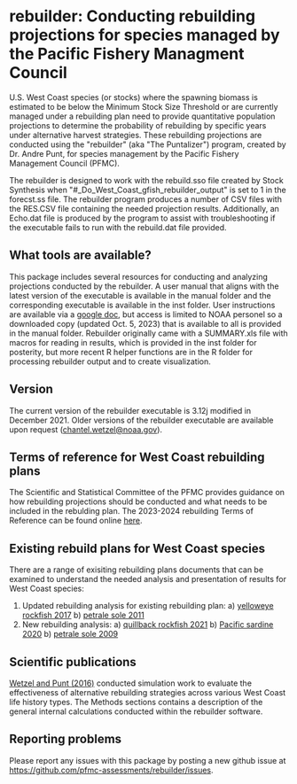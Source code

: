 # rebuilder: Conducting rebuilding projections for species managed by the Pacific Fishery Managment Council

U.S. West Coast species (or stocks) where the spawning biomass is estimated to be below the Minimum Stock Size Threshold or are currently managed under a rebuilding plan need to provide quantitative population projections to determine the probability of rebuilding by specific years under alternative harvest strategies. These rebuilding projections are conducted using the "rebuilder" (aka "The Puntalizer") program, created by Dr. Andre Punt, for species management by the Pacific Fishery Management Council (PFMC). 

The rebuilder is designed to work with the rebuild.sso file created by Stock Synthesis when "#_Do_West_Coast_gfish_rebuilder_output" is set to 1 in the forecst.ss file. The rebuilder program produces a number of CSV files with the RES.CSV file containing the needed projection results. Additionally, an Echo.dat file is produced by the program to assist with troubleshooting if the executable fails to run with the rebuild.dat file provided.  

## What tools are available?

This package includes several resources for conducting and analyzing projections conducted by the rebuilder. A user manual that aligns with the latest version of the executable is available in the manual folder and the corresponding executable is available in the inst folder. User instructions are available via a [google doc](https://docs.google.com/document/d/17hH1CEdombkF33Nw-_BAZLIlSfHWWgfkBSSdFRNTX_s/edit), but access is limited to NOAA personel so a downloaded copy (updated Oct. 5, 2023) that is available to all is provided in the manual folder. Rebuilder originally came with a SUMMARY.xls file with macros for reading in results, which is provided in the inst folder for posterity, but more recent R helper functions are in the R folder for processing rebuilder output and to create visualization.

## Version
The current version of the rebuilder executable is 3.12j modified in December 2021. Older versions of the rebuilder executable are available upon request (chantel.wetzel@noaa.gov). 

## Terms of reference for West Coast rebuilding plans

The Scientific and Statistical Committee of the PFMC provides guidance on how rebuilding projections should be conducted and what needs to be included in the rebulding plan. The 2023-2024 rebuilding Terms of Reference can be found online [here](https://www.pcouncil.org/documents/2022/06/terms-of-reference-for-the-groundfish-rebuilding-analysis-for-2023-2024.pdf/).

## Existing rebuild plans for West Coast species

There are a range of exisiting rebuilding plans documents that can be examined to understand the needed analysis and presentation of results for West Coast species:

1. Updated rebuilding analysis for existing rebuilding plan: 
	a) [yelloweye rockfish 2017](https://www.pcouncil.org/documents/2017/01/rebuilding-analysis-for-yelloweye-rockfish-sebastes-ruberrimus-based-on-the-2017-stock-assessment.pdf/)
	b) [petrale sole 2011](https://www.pcouncil.org/documents/2011/11/2011-petrale-sole-rebuilding-analysis-november-23-2011.pdf/)
2. New rebuilding analysis: 
	a) [quillback rockfish 2021](https://www.pcouncil.org/documents/2022/01/draft-rebuilding-analysis-for-quillback-rockfish-sebastes-maliger-in-u-s-waters-off-the-coast-of-california-based-on-the-2021-stock-assessment-incorporating-november-2021-council-meeting-requests.pdf/)
	b) [Pacific sardine 2020](https://repository.library.noaa.gov/view/noaa/29970)
	b) [petrale sole 2009](https://www.pcouncil.org/documents/2009/11/2009-petrale-sole-rebuilding-analysis-november-2-2009.pdf/)
	
## Scientific publications

[Wetzel and Punt (2016)](https://academic.oup.com/icesjms/article/73/9/2190/2198555) conducted simulation work to evaluate the effectiveness of alternative rebuilding strategies across various West Coast life history types. The Methods sections contains a description of the general internal calculations conducted within the rebuilder software. 

## Reporting problems
Please report any issues with this package by posting a new github issue at https://github.com/pfmc-assessments/rebuilder/issues.
